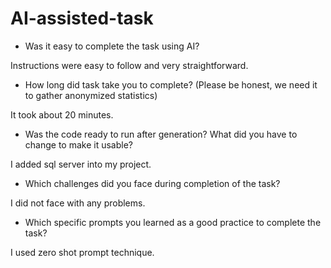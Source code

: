 # AI-assisted-task

- Was it easy to complete the task using AI?

Instructions were easy to follow and very straightforward.

- How long did task take you to complete? (Please be honest, we need it to gather anonymized statistics)

It took about 20 minutes.

- Was the code ready to run after generation? What did you have to change to make it usable?
  
I added sql server into my project.

- Which challenges did you face during completion of the task?

I did not face with any problems.

- Which specific prompts you learned as a good practice to complete the task?

I used zero shot prompt technique.
